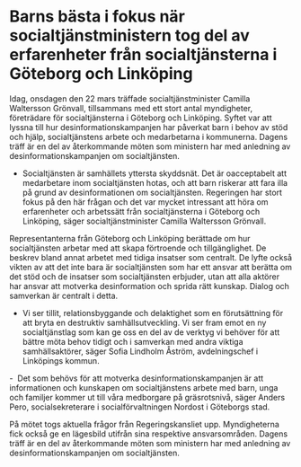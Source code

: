# Barns bästa i fokus när socialtjänstministern tog del av erfarenheter från socialtjänsterna i Göteborg och Linköping

Idag, onsdagen den 22 mars träffade socialtjänstminister Camilla Waltersson Grönvall, tillsammans med ett stort antal myndigheter, företrädare för socialtjänsterna i Göteborg och Linköping. Syftet var att lyssna till hur desinformationskampanjen har påverkat barn i behov av stöd och hjälp, socialtjänstens arbete och medarbetarna i kommunerna. Dagens träff är en del av återkommande möten som ministern har med anledning av desinformationskampanjen om socialtjänsten.

- Socialtjänsten är samhällets yttersta skyddsnät. Det är oacceptabelt att medarbetare inom socialtjänsten hotas, och att barn riskerar att fara illa på grund av desinformationen om socialtjänsten. Regeringen har stort fokus på den här frågan och det var mycket intressant att höra om erfarenheter och arbetssätt från socialtjänsterna i Göteborg och Linköping, säger socialtjänstminister Camilla Waltersson Grönvall.

Representanterna från Göteborg och Linköping berättade om hur socialtjänsten arbetar med att skapa förtroende och tillgänglighet. De beskrev bland annat arbetet med tidiga insatser som centralt. De lyfte också vikten av att det inte bara är socialtjänsten som har ett ansvar att berätta om det stöd och de insatser som socialtjänsten erbjuder, utan att alla aktörer har ansvar att motverka desinformation och sprida rätt kunskap. Dialog och samverkan är centralt i detta.

- Vi ser tillit, relationsbyggande och delaktighet som en förutsättning för att bryta en destruktiv samhällsutveckling. Vi ser fram emot en ny socialtjänstlag som kan ge oss en del av de verktyg vi behöver för att bättre möta behov tidigt och i samverkan med andra viktiga samhällsaktörer, säger Sofia Lindholm Åström, avdelningschef i Linköpings kommun.

-  Det som behövs för att motverka desinformationskampanjen är att informationen och kunskapen om socialtjänstens arbete med barn, unga och familjer kommer ut till våra medborgare på gräsrotsnivå, säger Anders Pero, socialsekreterare i socialförvaltningen Nordost i Göteborgs stad.

På mötet togs aktuella frågor från Regeringskansliet upp. Myndigheterna fick också ge en lägesbild utifrån sina respektive ansvarsområden. Dagens träff är en del av återkommande möten som ministern har med anledning av desinformationskampanjen om socialtjänsten.
